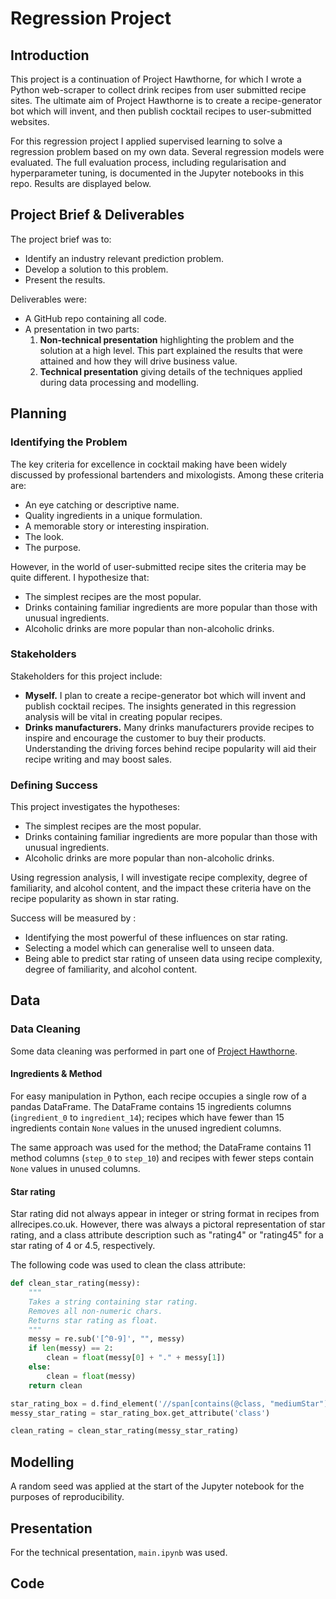 # Regression Project

## Introduction
This project is a continuation of Project Hawthorne, for which I wrote a Python web-scraper to collect drink recipes from user submitted recipe sites. The ultimate aim of Project Hawthorne is to create a recipe-generator bot which will invent, and then publish cocktail recipes to user-submitted websites.

For this regression project I applied supervised learning to solve a regression problem based on my own data. Several regression models were evaluated. The full evaluation process, including regularisation and hyperparameter tuning, is documented in the Jupyter notebooks in this repo. Results are displayed below.

## Project Brief & Deliverables

The project brief was to:
* Identify an industry relevant prediction problem.
* Develop a solution to this problem.
* Present the results.

Deliverables were:
* A GitHub repo containing all code.
* A presentation in two parts:
    1. **Non-technical presentation** highlighting the problem and the solution at a high level. This part explained the results that were attained and how they will drive business value.
    2. **Technical presentation** giving details of the techniques applied during data processing and modelling.

## Planning
### Identifying the Problem

The key criteria for excellence in cocktail making have been widely discussed by professional bartenders and mixologists. Among these criteria are:
- An eye catching or descriptive name.
- Quality ingredients in a unique formulation.
- A memorable story or interesting inspiration.
- The look.
- The purpose.

However, in the world of user-submitted recipe sites the criteria may be quite different. I hypothesize that:
- The simplest recipes are the most popular.
- Drinks containing familiar ingredients are more popular than those with unusual ingredients.
- Alcoholic drinks are more popular than non-alcoholic drinks.

### Stakeholders

Stakeholders for this project include:
- **Myself.** I plan to create a recipe-generator bot which will invent and publish cocktail recipes. The insights generated in this regression analysis will be vital in creating popular recipes.
- **Drinks manufacturers.** Many drinks manufacturers provide recipes to inspire and encourage the customer to buy their products. Understanding the driving forces behind recipe popularity will aid their recipe writing and may boost sales.

### Defining Success

This project investigates the hypotheses:
- The simplest recipes are the most popular.
- Drinks containing familiar ingredients are more popular than those with unusual ingredients.
- Alcoholic drinks are more popular than non-alcoholic drinks.

Using regression analysis, I will investigate recipe complexity, degree of familiarity, and alcohol content, and the impact these criteria have on the recipe popularity as shown in star rating. 

Success will be measured by :
- Identifying the most powerful of these influences on star rating.
- Selecting a model which can generalise well to unseen data.
- Being able to predict star rating of unseen data using recipe complexity, degree of familiarity, and alcohol content.

## Data
### Data Cleaning

Some data cleaning was performed in part one of [Project Hawthorne](https://github.com/gemma-draper/Project-Hawthorne). 

#### Ingredients & Method
For easy manipulation in Python, each recipe occupies a single row of a pandas DataFrame. The DataFrame contains 15 ingredients columns (`ingredient_0` to `ingredient_14`); recipes which have fewer than 15 ingredients contain `None` values in the unused ingredient columns. 

The same approach was used for the method; the DataFrame contains 11 method columns (`step_0` to `step_10`) and recipes with fewer steps contain `None` values in unused columns.

#### Star rating
Star rating did not always appear in integer or string format in recipes from allrecipes.co.uk. However, there was always a pictoral representation of star rating, and a class attribute description such as "rating4" or "rating45" for a star rating of 4 or 4.5, respectively. 

The following code was used to clean the class attribute:

```python
def clean_star_rating(messy):
    """
    Takes a string containing star rating.
    Removes all non-numeric chars.
    Returns star rating as float.
    """
    messy = re.sub('[^0-9]', "", messy)
    if len(messy) == 2:
        clean = float(messy[0] + "." + messy[1])
    else:
        clean = float(messy)
    return clean

star_rating_box = d.find_element('//span[contains(@class, "mediumStar")]')
messy_star_rating = star_rating_box.get_attribute('class')

clean_rating = clean_star_rating(messy_star_rating)
```

## Modelling
A random seed was applied at the start of the Jupyter notebook for the purposes of reproducibility.
## Presentation
For the technical presentation, `main.ipynb` was used.
## Code



